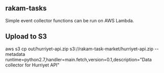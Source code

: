 ## rakam-tasks
Simple event collector functions can be run on AWS Lambda.

## Upload to S3
aws s3 cp out/hurriyet-api.zip s3://rakam-task-market/hurriyet-api.zip --metadata runtime=python2.7,handler=main.fetch,version=0.1,description="Data collector for Hurriyet API"